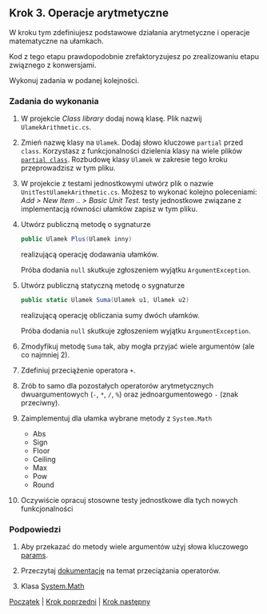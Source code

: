## Krok 3. Operacje arytmetyczne ##

W kroku tym zdefiniujesz podstawowe działania arytmetyczne i operacje matematyczne na ułamkach.

Kod z tego etapu prawdopodobnie zrefaktoryzujesz po zrealizowaniu etapu związnego z konwersjami.

Wykonuj zadania w podanej kolejności.

### Zadania do wykonania

1. W projekcie _Class library_ dodaj nową klasę. Plik nazwij `UlamekArithmetic.cs`. 

2. Zmień nazwę klasy na `Ulamek`. Dodaj słowo kluczowe `partial` przed `class`. Korzystasz z funkcjonalności dzielenia klasy na wiele plików [`partial class`](https://docs.microsoft.com/en-us/dotnet/csharp/programming-guide/classes-and-structs/partial-classes-and-methods). Rozbudowę klasy `Ulamek` w zakresie tego kroku przeprowadzisz w tym pliku.

3. W projekcie z testami jednostkowymi utwórz plik o nazwie `UnitTestUlamekArithmetic.cs`. Możesz to wykonać kolejno poleceniami: *Add > New Item .. > Basic Unit Test*. testy jednostkowe związane z implementacją równości ułamków zapisz w tym pliku.

4. Utwórz publiczną metodę o sygnaturze
    ````csharp
    public Ulamek Plus(Ulamek inny)
    ````
    realizującą operację dodawania ułamków.

    Próba dodania `null` skutkuje zgłoszeniem wyjątku `ArgumentException`.

5. Utwórz publiczną statyczną metodę o sygnaturze
    ````csharp
    public static Ulamek Suma(Ulamek u1, Ulamek u2)
    ````
    realizującą operację obliczania sumy dwóch ułamków.

    Próba dodania `null` skutkuje zgłoszeniem wyjątku `ArgumentException`.

6. Zmodyfikuj metodę `Suma` tak, aby mogła przyjać wiele argumentów (ale co najmniej 2).

7. Zdefiniuj przeciążenie operatora `+`.

8. Zrób to samo dla pozostałych operatorów arytmetycznych dwuargumentowych (`-`, `*`, `/`, `%`) oraz jednoargumentowego `-` (znak przeciwny).

9. Zaimplementuj dla ułamka wybrane metody z `System.Math`
    * Abs
    * Sign
    * Floor
    * Ceiling
    * Max
    * Pow
    * Round

10. Oczywiście opracuj stosowne testy jednostkowe dla tych nowych funkcjonalności


### Podpowiedzi

1. Aby przekazać do metody wiele argumentów użyj słowa kluczowego [params](https://docs.microsoft.com/en-us/dotnet/csharp/language-reference/keywords/params).

2. Przeczytaj [dokumentację](https://docs.microsoft.com/en-US/dotnet/csharp/programming-guide/statements-expressions-operators/overloadable-operators) na temat przeciążania operatorów.

3. Klasa [System.Math](https://docs.microsoft.com/pl-pl/dotnet/api/system.math?view=netframework-4.7.2)

[Początek](Readme.md) | [Krok poprzedni](step02.md) | [Krok następny](step04.md)